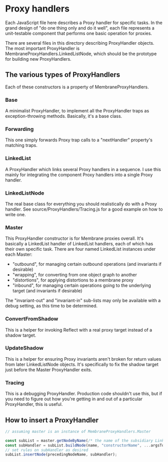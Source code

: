 # Proxy handlers

Each JavaScript file here describes a Proxy handler for specific tasks.  In the grand design of "do one thing only and do it well", each file represents a unit-testable component that performs one basic operation for proxies.

There are several files in this directory describing ProxyHandler objects.  The most important ProxyHandler is MembraneProxyHandlers.LinkedListNode, which should be the prototype for building new ProxyHandlers.

## The various types of ProxyHandlers

Each of these constructors is a property of MembraneProxyHandlers.

### Base

A minimalist ProxyHandler, to implement all the ProxyHandler traps as exception-throwing methods.  Basically, it's a base class.

### Forwarding

This one simply forwards Proxy trap calls to a "nextHandler" property's matching traps.

### LinkedList

A ProxyHandler which links several Proxy handlers in a sequence.  I use this mainly for integrating the component Proxy handlers into a single Proxy handler.

### LinkedListNode

The real base class for everything you should realistically do with a Proxy handler.  See source/ProxyHandlers/Tracing.js for a good example on how to write one.

### Master

This ProxyHandler constructor is for Membrane proxies overall.  It's basically a LinkedList handler of LinkedList handlers, each of which has their own specific task.  There are four named LinkedList instances under each Master:
* "outbound", for managing certain outbound operations (and invariants if desirable)
* "wrapping", for converting from one object graph to another
* "distortions", for applying distortions to a membrane proxy
* "inbound", for managing certain operations going to the underlying target (and invariants if desirable)

The "invariant-out" and "invariant-in" sub-lists may only be available with a debug setting, as this time to be determined.

### ConvertFromShadow

This is a helper for invoking Reflect with a real proxy target instead of a shadow target.

### UpdateShadow

This is a helper for ensuring Proxy invariants aren't broken for return values from later LinkedListNode objects.  It's specifically to fix the shadow target just before the Master ProxyHandler exits.

### Tracing

This is a debugging ProxyHandler.  Production code shouldn't use this, but if you need to figure out how you're getting in and out of a particular ProxyHandler, this is useful.

## How to insert a ProxyHandler

```javascript
// assuming master is an instance of MembraneProxyHandlers.Master

const subList = master.getNodeByName(/* the name of the subsidiary LinkedList */);
const subHandler = subList.buildNode(name, "constructorName", ...argsToPassIn);
// set rules on subHandler as desired
subList.insertNode(precedingNodeName, subHandler);
```
